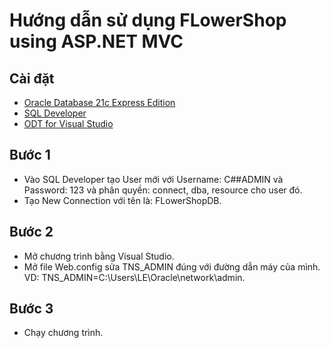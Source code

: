 # Hướng dẫn sử dụng FLowerShop using ASP.NET MVC

## Cài đặt
- [Oracle Database 21c Express Edition](https://www.oracle.com/database/technologies/xe-downloads)
- [SQL Developer](https://www.oracle.com/database/sqldeveloper/technologies/download/)
- [ODT for Visual Studio](https://marketplace.visualstudio.com/items?itemName=OracleCorporation.OracleDeveloperToolsForVisualStudio2022)

## Bước 1
- Vào SQL Developer tạo User mới với Username: C##ADMIN và Password: 123 và phân quyền: connect, dba, resource cho user đó.
- Tạo New Connection với tên là: FLowerShopDB.

## Bước 2
- Mở chương trình bằng Visual Studio.
- Mở file Web.config sửa TNS_ADMIN đúng với đường dẫn máy của mình. VD: TNS_ADMIN=C:\Users\LE\Oracle\network\admin.

## Bước 3
- Chạy chương trình.
